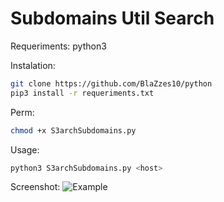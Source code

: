 # Subdomains Util Search
Requeriments: python3

Instalation:
```bash
git clone https://github.com/BlaZzes10/python
pip3 install -r requeriments.txt
```  

Perm:
```bash
chmod +x S3archSubdomains.py
```  

Usage:
```bash
python3 S3archSubdomains.py <host>
```  
Screenshot:
![Example](https://github.com/BlaZzes10/python/assets/ImagenV1.png)

